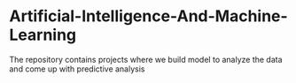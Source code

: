 # Artificial-Intelligence-And-Machine-Learning
The repository contains projects where we build model to analyze the data and come up with predictive analysis
